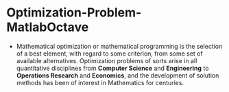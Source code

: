 # Optimization-Problem-MatlabOctave

- Mathematical optimization or mathematical programming is the selection of a best element, with regard to some criterion, from some set of available alternatives.
Optimization problems of sorts arise in all quantitative disciplines from **Computer Science** and **Engineering** to **Operations Research** and **Economics**, and the       development of solution methods has been of interest in Mathematics for centuries.

